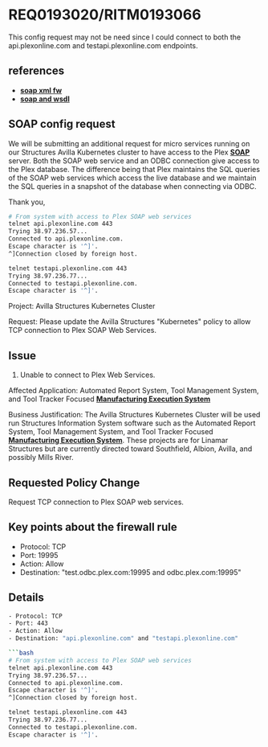 # REQ0193020/RITM0193066

This config request may not be need since I could connect to both the api.plexonline.com and testapi.plexonline.com endpoints.

## references

- **[soap xml fw](https://www.itprotoday.com/it-security/soap-xml-firewalls)**
- **[soap and wsdl](https://www.soapui.org/docs/soap-and-wsdl/working-with-wsdls/#1-Working-with-WSDLs)**

## SOAP config request

We will be submitting an additional request for micro services running on our Structures Avilla Kubernetes cluster to have access to the Plex **[SOAP](https://www.techtarget.com/searchapparchitecture/definition/SOAP-Simple-Object-Access-Protocol)** server. Both the SOAP web service and an ODBC connection give access to the Plex database.  The difference being that Plex maintains the SQL queries of the SOAP web services which access the live database and we maintain the SQL queries in a snapshot of the database when connecting via ODBC.  

Thank you,

```bash
# From system with access to Plex SOAP web services
telnet api.plexonline.com 443
Trying 38.97.236.57...
Connected to api.plexonline.com.
Escape character is '^]'.
^]Connection closed by foreign host.

telnet testapi.plexonline.com 443
Trying 38.97.236.77...
Connected to testapi.plexonline.com.
Escape character is '^]'.
```

Project: Avilla Structures Kubernetes Cluster

Request: Please update the Avilla Structures "Kubernetes" policy to allow TCP connection to Plex SOAP Web Services.

## Issue

1. Unable to connect to Plex Web Services.

Affected Application: Automated Report System, Tool Management System, and Tool Tracker Focused **[Manufacturing Execution System](https://www.ibm.com/think/topics/mes-system)**

Business Justification: The Avilla Structures Kubernetes Cluster will be used run Structures Information System software such as the Automated Report System, Tool Management System, and Tool Tracker Focused **[Manufacturing Execution System](https://www.ibm.com/think/topics/mes-system)**. These projects are for Linamar Structures but are currently directed toward Southfield, Albion, Avilla, and possibly Mills River.

## Requested Policy Change

Request TCP connection to Plex SOAP web services.

## Key points about the firewall rule

- Protocol: TCP
- Port: 19995
- Action: Allow
- Destination: "test.odbc.plex.com:19995 and odbc.plex.com:19995"

## Details

```bash
- Protocol: TCP
- Port: 443
- Action: Allow
- Destination: "api.plexonline.com" and "testapi.plexonline.com"

```bash
# From system with access to Plex SOAP web services
telnet api.plexonline.com 443
Trying 38.97.236.57...
Connected to api.plexonline.com.
Escape character is '^]'.
^]Connection closed by foreign host.

telnet testapi.plexonline.com 443
Trying 38.97.236.77...
Connected to testapi.plexonline.com.
Escape character is '^]'.
```
